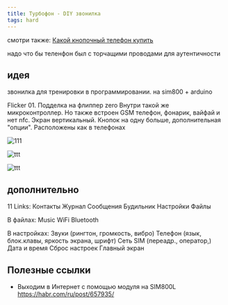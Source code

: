 ```yaml
---
title: Турбофон - DIY звонилка
tags: hard
---
```


смотри также: [Какой кнопочный телефон купить](../hardware/vybor-telefona.md)

надо что бы теленфон был с торчащими проводами для аутентичности

## идея
звонилка для тренировки в программировании. на sim800 + arduino

Flicker 01. Подделка на флиппер zero
Внутри такой же микроконтроллер. Но также встроен GSM телефон, фонарик, вайфай и нет nfc.
Экран вертикальный. Кнопок на одну больше, дополнительная "опции". Расположены как в телефонах

![111](https://user-images.githubusercontent.com/17731587/181620428-ed1eed65-015d-43bb-b8ae-0dcc8893ad77.png)


![ttt](https://user-images.githubusercontent.com/17731587/187046869-944012b1-a530-4961-8807-d5f3fa62aa07.jpg)


![ttt](https://user-images.githubusercontent.com/17731587/187050175-3bf2976f-6d40-4f6a-b6c9-d905f9022c02.jpg)

## дополнительно

11 Links:
Контакты
Журнал
Сообщения
Будильник
Настройки
Файлы

В файлах:
Music
WiFi 
Bluetooth

В настройках:
Звуки (рингтон, громкость, вибро)
Телефон (язык, блок.клавы, яркость экрана, шрифт)
Сеть SIM (переадр., оператор,)
Дата и время
Сброс настроек
Главный экран



## Полезные ссылки
- Выходим в Интернет с помощью модуля на SIM800L <https://habr.com/ru/post/657935/>
